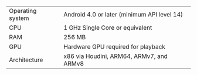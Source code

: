 ---
---

<table frame="all" colsep="1" rowsep="1" id="table_964554E5CAB24FA2A3E57ABABC36D9C2"> 
 <tgroup cols="2" colsep="1" rowsep="1" class="FormatA"> 
  <colspec colnum="1" colname="1" colwidth="17*" /> 
  <colspec colnum="2" colname="2" colwidth="83*" /> 
  <tbody> 
   <tr rowsep="1"> 
    <td colname="1">Operating system</td> 
    <td colname="2">Android 4.0 or later (minimum API level 14)</td> 
   </tr> 
   <tr rowsep="1"> 
    <td colname="1">CPU</td> 
    <td colname="2">1 GHz Single Core or equivalent</td> 
   </tr> 
   <tr rowsep="1"> 
    <td colname="1">RAM</td> 
    <td colname="2">256 MB</td> 
   </tr> 
   <tr rowsep="1"> 
    <td colname="1">GPU</td> 
    <td colname="2">Hardware GPU required for playback</td> 
   </tr> 
   <tr rowsep="0"> 
    <td colname="1">Architecture</td> 
    <td colname="2">x86 via Houdini, ARM64, ARMv7, and ARMv8</td> 
   </tr> 
  </tbody> 
 </tgroup> 
</table>

